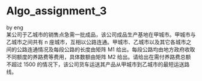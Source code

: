 # Algo_assignment_3
by eng  
某公司于乙城市的销售点急需一批成品，该公司成品生产基地在甲城市。甲城市与乙城市之间共有 n 座城市，互相以公路连通。甲城市、乙城市以及其它各城市之间的公路连通情况及每段公路的长度由矩阵 M1 给出。每段公路均由地方政府收取不同额度的养路费等费用，具体数额由矩阵 M2 给出。请给出在需付养路费总额不超过 1500 的情况下，该公司货车运送其产品从甲城市到乙城市的最短运送路线。
